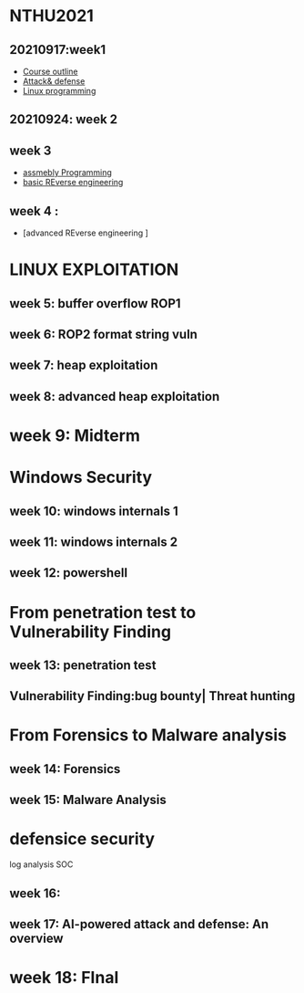 # NTHU2021

## 20210917:week1

- [Course outline]()
- [Attack& defense]()
- [Linux programming]()

## 20210924: week 2

## week 3
- [assmebly Programming]()
- [basic REverse engineering]()

## week 4 :
- [advanced REverse engineering ]

# LINUX EXPLOITATION
## week 5: buffer overflow ROP1 
## week 6: ROP2 format string vuln 
## week 7: heap exploitation
## week 8: advanced heap exploitation

# week 9: Midterm

# Windows Security
## week 10: windows internals 1
## week 11: windows internals 2
## week 12: powershell

# From penetration test to Vulnerability Finding
## week 13: penetration test
   
## Vulnerability Finding:bug bounty| Threat hunting

# From Forensics to Malware analysis
## week 14: Forensics
## week 15: Malware Analysis

# defensice security
 log analysis
 SOC 
## week 16:
## week 17:  AI-powered attack and defense: An overview


# week 18: FInal
